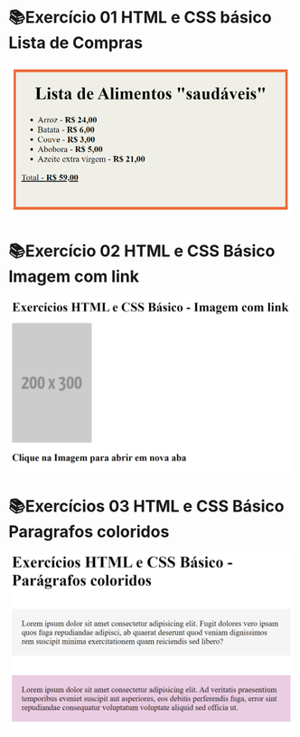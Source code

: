 
# 📚Exercício 01 HTML e CSS básico Lista de Compras
<div align="center">
<img width="500" src="https://github.com/AndreRolimDias/Exercicios-dev-quest/blob/master/img/exercicio%2001.png" alt="">
</div>

# 📚Exercício 02 HTML e CSS Básico Imagem com link
<div align="center">
<img width="500" src="https://github.com/AndreRolimDias/Exercicios-dev-quest/blob/master/img/exercicio%2002.png" alt="">
</div>


# 📚Exercícios 03 HTML e CSS Básico Paragrafos coloridos
<div align="center">
<img width="500" src="https://github.com/AndreRolimDias/Exercicios-dev-quest/blob/master/img/exercicio%2003.png" alt="">
</div>
